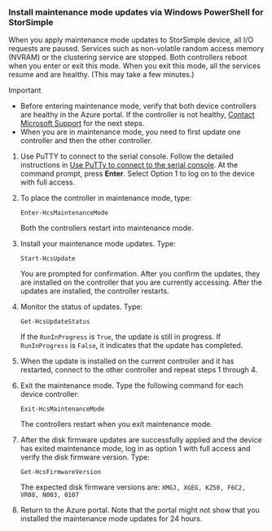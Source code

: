 ### Install maintenance mode updates via Windows PowerShell for StorSimple

When you apply maintenance mode updates to StorSimple device, all I/O requests are paused. Services such as non-volatile random access memory (NVRAM) or the clustering service are stopped. Both controllers reboot when you enter or exit this mode. When you exit this mode, all the services resume and are healthy. (This may take a few minutes.)

> [!IMPORTANT]
> * Before entering maintenance mode, verify that both device controllers are healthy in the Azure portal. If the controller is not healthy, [Contact Microsoft Support](storsimple-8000-contact-microsoft-support.md) for the next steps.
> * When you are in maintenance mode, you need to first update one controller and then the other controller.

1. Use PuTTY to connect to the serial console. Follow the detailed instructions in [Use PuTTy to connect to the serial console](storsimple-8000-deployment-walkthrough-u2.md#use-putty-to-connect-to-the-device-serial-console). At the command prompt, press **Enter**. Select Option 1 to log on to the device with full access.

2. To place the controller in maintenance mode, type:
    
    `Enter-HcsMaintenanceMode`

    Both the controllers restart into maintenance mode.

3. Install your maintenance mode updates. Type:

    `Start-HcsUpdate`

    You are prompted for confirmation. After you confirm the updates, they are installed on the controller that you are currently accessing. After the updates are installed, the controller restarts.

4. Monitor the status of updates. Type:

    `Get-HcsUpdateStatus`

    If the `RunInProgress` is `True`, the update is still in progress. If `RunInProgress` is `False`, it indicates that the update has completed.

5. When the update is installed on the current controller and it has restarted, connect to the other controller and repeat steps 1 through 4.

6. Exit the maintenance mode. Type the following command for each device controller:

    `Exit-HcsMaintenanceMode`

    The controllers restart when you exit maintenance mode.

7. After the disk firmware updates are successfully applied and the device has exited maintenance mode, log in as option 1 with full access and verify the disk firmware version. Type:

    `Get-HcsFirmwareVersion`
   
    The expected disk firmware versions are:
    `XMGJ, XGEG, KZ50, F6C2, VR08, N003, 0107`
    
8. Return to the Azure portal. Note that the portal might not show that you installed the maintenance mode updates for 24 hours.